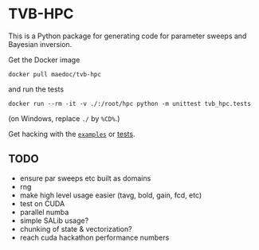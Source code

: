# TVB-HPC

This is a Python package for generating code for parameter sweeps and Bayesian
inversion.

Get the Docker image
```
docker pull maedoc/tvb-hpc
```

and run the tests
```
docker run --rm -it -v ./:/root/hpc python -m unittest tvb_hpc.tests
```
(on Windows, replace `./` by `%CD%`.)

Get hacking with the [`examples`](examples) or [tests](tvb_hpc/tests.py).

## TODO

- ensure par sweeps etc built as domains
- rng
- make high level usage easier (tavg, bold, gain, fcd, etc)
- test on CUDA
- parallel numba
- simple SALib usage?
- chunking of state & vectorization?
- reach cuda hackathon performance numbers